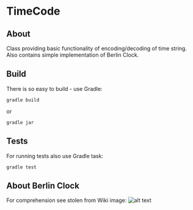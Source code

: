 # TimeCode
## About
Class providing basic functionality of encoding/decoding of time string. 
Also contains simple implementation of Berlin Clock.
## Build
There is so easy to build - use Gradle:
```batch
gradle build
```
or
```batch
gradle jar
```
## Tests
For running tests also use Gradle task:
```batch
gradle test
```
## About Berlin Clock
For comprehension see stolen from Wiki image:
![alt text](https://github.com/ArnoldSh/TimeCode/blob/master/berlin_clock.gif)
